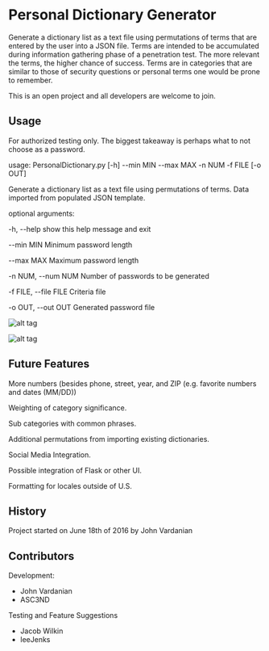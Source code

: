 # Personal Dictionary Generator

Generate a dictionary list as a text file using permutations of terms that are entered by the user into a JSON file. Terms are intended to be accumulated during information gathering phase of a penetration test. The more relevant the terms, the higher chance of success. Terms are in categories that are similar to those of security questions or personal terms one would be prone to remember.

This is an open project and all developers are welcome to join.

## Usage

For authorized testing only. The biggest takeaway is perhaps what to not choose as a password.

usage: PersonalDictionary.py [-h] --min MIN --max MAX -n NUM -f FILE [-o OUT]

Generate a dictionary list as a text file using permutations of terms. Data
imported from populated JSON template.

optional arguments:

  -h, --help            show this help message and exit
  
  --min MIN             Minimum password length
  
  --max MAX             Maximum password length
  
  -n NUM, --num NUM     Number of passwords to be generated
  
  -f FILE, --file FILE  Criteria file
  
  -o OUT, --out OUT     Generated password file

![alt tag](https://raw.githubusercontent.com/MC-GitFlow/personal-dictionary/master/example/Usage.png)

![alt tag](https://raw.githubusercontent.com/MC-GitFlow/personal-dictionary/master/example/Screenshot.png)

## Future Features

More numbers (besides phone, street, year, and ZIP (e.g. favorite numbers and dates (MM/DD))

Weighting of category significance.

Sub categories with common phrases.

Additional permutations from importing existing dictionaries.

Social Media Integration.

Possible integration of Flask or other UI.

Formatting for locales outside of U.S.

## History

Project started on June 18th of 2016 by John Vardanian

## Contributors

Development:
- John Vardanian
- ASC3ND

Testing and Feature Suggestions
- Jacob Wilkin
- leeJenks
